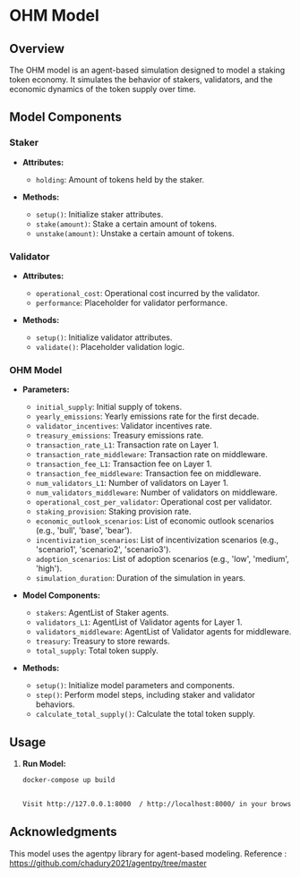 # OHM Model

## Overview

The OHM model is an agent-based simulation designed to model a staking token economy. It simulates the behavior of stakers, validators, and the economic dynamics of the token supply over time.

## Model Components

### Staker

- **Attributes:**
  - `holding`: Amount of tokens held by the staker.

- **Methods:**
  - `setup()`: Initialize staker attributes.
  - `stake(amount)`: Stake a certain amount of tokens.
  - `unstake(amount)`: Unstake a certain amount of tokens.

### Validator

- **Attributes:**
  - `operational_cost`: Operational cost incurred by the validator.
  - `performance`: Placeholder for validator performance.

- **Methods:**
  - `setup()`: Initialize validator attributes.
  - `validate()`: Placeholder validation logic.

### OHM Model

- **Parameters:**
  - `initial_supply`: Initial supply of tokens.
  - `yearly_emissions`: Yearly emissions rate for the first decade.
  - `validator_incentives`: Validator incentives rate.
  - `treasury_emissions`: Treasury emissions rate.
  - `transaction_rate_L1`: Transaction rate on Layer 1.
  - `transaction_rate_middleware`: Transaction rate on middleware.
  - `transaction_fee_L1`: Transaction fee on Layer 1.
  - `transaction_fee_middleware`: Transaction fee on middleware.
  - `num_validators_L1`: Number of validators on Layer 1.
  - `num_validators_middleware`: Number of validators on middleware.
  - `operational_cost_per_validator`: Operational cost per validator.
  - `staking_provision`: Staking provision rate.
  - `economic_outlook_scenarios`: List of economic outlook scenarios (e.g., 'bull', 'base', 'bear').
  - `incentivization_scenarios`: List of incentivization scenarios (e.g., 'scenario1', 'scenario2', 'scenario3').
  - `adoption_scenarios`: List of adoption scenarios (e.g., 'low', 'medium', 'high').
  - `simulation_duration`: Duration of the simulation in years.

- **Model Components:**
  - `stakers`: AgentList of Staker agents.
  - `validators_L1`: AgentList of Validator agents for Layer 1.
  - `validators_middleware`: AgentList of Validator agents for middleware.
  - `treasury`: Treasury to store rewards.
  - `total_supply`: Total token supply.

- **Methods:**
  - `setup()`: Initialize model parameters and components.
  - `step()`: Perform model steps, including staker and validator behaviors.
  - `calculate_total_supply()`: Calculate the total token supply.

## Usage

1. **Run Model:**
   ```bash
   docker-compose up build

   
   Visit http://127.0.0.1:8000  / http://localhost:8000/ in your browser.

## Acknowledgments
This model uses the agentpy library for agent-based modeling.
Reference : https://github.com/chadury2021/agentpy/tree/master
